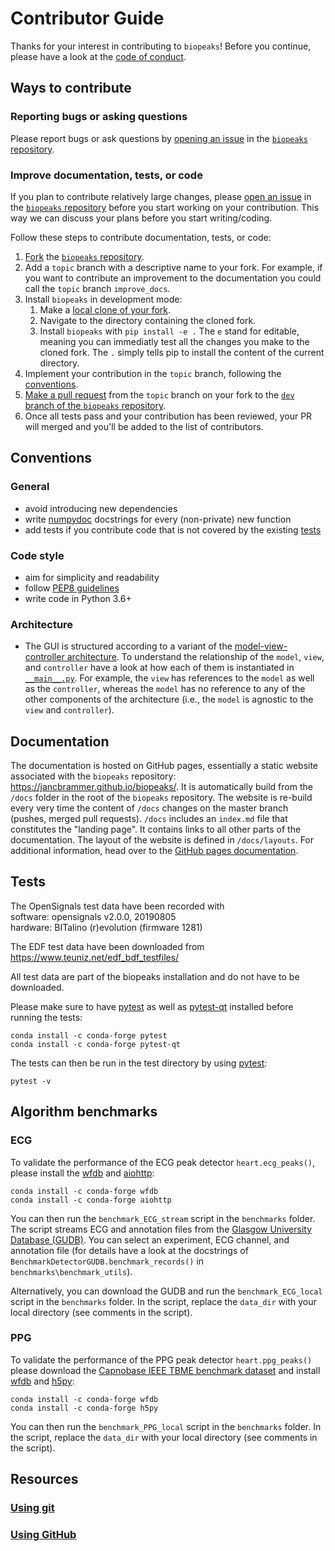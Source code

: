 # Contributor Guide

Thanks for your interest in contributing to `biopeaks`! Before you continue,
please have a look at the [code of conduct](https://github.com/JanCBrammer/biopeaks/blob/master/code_of_conduct.md).


## Ways to contribute

### Reporting bugs or asking questions

Please report bugs or ask questions by [opening an issue](https://help.github.com/en/github/managing-your-work-on-github/creating-an-issue)
in the [`biopeaks` repository](https://github.com/JanCBrammer/biopeaks).


### Improve documentation, tests, or code

If you plan to contribute relatively large changes, please [open an issue](https://help.github.com/en/github/managing-your-work-on-github/creating-an-issue)
in the [`biopeaks` repository](https://github.com/JanCBrammer/biopeaks) before
you start working on your contribution. This way we can discuss your plans before you start writing/coding.

Follow these steps to contribute documentation, tests, or code:

1. [Fork](https://docs.github.com/en/github/getting-started-with-github/fork-a-repo) the [`biopeaks` repository](https://github.com/JanCBrammer/biopeaks).
2. Add a `topic` branch with a descriptive name to your fork. For example, if you want to contribute an improvement to the documentation you could call the `topic` branch `improve_docs`.
3. Install `biopeaks` in development mode:
   1. Make a [local clone of your fork](https://docs.github.com/en/free-pro-team@latest/github/getting-started-with-github/fork-a-repo#step-2-create-a-local-clone-of-your-fork).
   2. Navigate to the directory containing the cloned fork.
   3. Install `biopeaks` with `pip install -e .` The `e` stand for editable, meaning you can immediatly test all the changes you make to the cloned fork. The `.` simply tells pip to install the content of the current directory.
4. Implement your contribution in the `topic` branch, following the [conventions](#conventions).
5. [Make a pull request](https://docs.github.com/en/github/collaborating-with-issues-and-pull-requests/creating-a-pull-request-from-a-fork) from the `topic` branch on your fork to the [`dev` branch of the `biopeaks` repository](https://github.com/JanCBrammer/biopeaks/tree/dev).
6. Once all tests pass and your contribution has been reviewed, your PR will merged and you'll be added to the list of contributors.


## Conventions

### General

* avoid introducing new dependencies
* write [numpydoc](https://numpydoc.readthedocs.io/en/latest/format.html) docstrings
  for every (non-private) new function
* add tests if you contribute code that is not covered by the existing [tests](#tests)

### Code style

* aim for simplicity and readability
* follow [PEP8 guidelines](https://www.python.org/dev/peps/pep-0008/)
* write code in Python 3.6+

### Architecture

* The GUI is structured according to a variant of the
  [model-view-controller architecture](https://martinfowler.com/eaaDev/uiArchs.html).
  To understand the relationship of the `model`, `view`, and `controller` have a look
  at how each of them is instantiated in [`__main__.py`](https://github.com/JanCBrammer/biopeaks/blob/master/biopeaks/__main__.py).
  For example, the `view` has references to the `model` as well as the
  `controller`, whereas the `model` has no reference to any of the other
  components of the architecture (i.e., the `model` is agnostic to the `view` and
  `controller`).


## Documentation

The documentation is hosted on GitHub pages, essentially a static website associated
with the `biopeaks` repository: <https://jancbrammer.github.io/biopeaks/>. It
is automatically build from the `/docs` folder in the root of the `biopeaks` repository.
The website is re-build every very time the content of `/docs` changes on the
master branch (pushes, merged pull requests). `/docs` includes an `index.md` file
that constitutes the "landing page". It contains links to all other parts of the
documentation. The layout of the website is defined in `/docs/layouts`. For
additional information, head over to the [GitHub pages documentation](https://docs.github.com/en/free-pro-team@latest/github/working-with-github-pages).


## Tests

The OpenSignals test data have been recorded with<br/>
software: opensignals v2.0.0, 20190805<br/>
hardware: BITalino (r)evolution (firmware 1281)

The EDF test data have been downloaded from https://www.teuniz.net/edf_bdf_testfiles/

All test data are part of the biopeaks installation and do not have to be downloaded.

Please make sure to have [pytest](https://docs.pytest.org/en/latest/) as well as
[pytest-qt](https://pypi.org/project/pytest-qt/) installed before running the tests:

```
conda install -c conda-forge pytest
conda install -c conda-forge pytest-qt
```

The tests can then be run in the test directory by using [pytest](https://docs.pytest.org/en/latest/):
```
pytest -v
```


## Algorithm benchmarks

### ECG
To validate the performance of the ECG peak detector `heart.ecg_peaks()`, please install the [wfdb](https://github.com/MIT-LCP/wfdb-python) and [aiohttp](https://github.com/aio-libs/aiohttp):
```
conda install -c conda-forge wfdb
conda install -c conda-forge aiohttp
```

You can then run the `benchmark_ECG_stream` script in the `benchmarks` folder. The script streams ECG and annotation files from the [Glasgow University Database (GUDB)](http://researchdata.gla.ac.uk/716/).
You can select an experiment, ECG channel, and annotation file (for details have a look at the docstrings of `BenchmarkDetectorGUDB.benchmark_records()` in `benchmarks\benchmark_utils`).

Alternatively, you can download the GUDB and run the `benchmark_ECG_local` script in the `benchmarks` folder. In the script, replace the `data_dir` with your local directory (see comments in the script).

### PPG

To validate the performance of the PPG peak detector `heart.ppg_peaks()`
please download the [Capnobase IEEE TBME benchmark dataset](http://www.capnobase.org/index.php?id=857) and install [wfdb](https://github.com/MIT-LCP/wfdb-python) and [h5py](https://www.h5py.org/):
```
conda install -c conda-forge wfdb
conda install -c conda-forge h5py
```

You can then run the `benchmark_PPG_local` script in the `benchmarks` folder. In the script, replace the `data_dir` with your local directory (see comments in the script).


## Resources

### [Using git](https://github.com/dictcp/awesome-git)

### [Using GitHub](https://docs.github.com/en)


